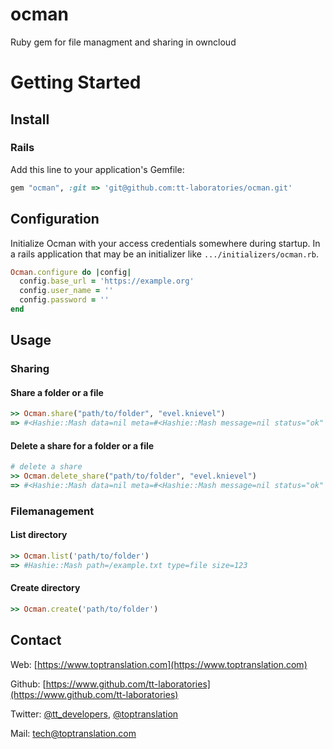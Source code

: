 # ocman
Ruby gem for file managment and sharing in owncloud

# Getting Started

## Install
### Rails

Add this line to your application's Gemfile:

``` ruby
gem "ocman", :git => 'git@github.com:tt-laboratories/ocman.git'
```


## Configuration

Initialize Ocman with your access credentials somewhere during startup. In a rails application that may be an initializer like `.../initializers/ocman.rb`.

```ruby
Ocman.configure do |config|
  config.base_url = 'https://example.org'
  config.user_name = ''
  config.password = ''
end
```

## Usage

### Sharing

#### Share a folder or a file

```ruby
>> Ocman.share("path/to/folder", "evel.knievel")
=> #<Hashie::Mash data=nil meta=#<Hashie::Mash message=nil status="ok" statuscode="100">>
```

#### Delete a share for a folder or a file

```ruby
# delete a share
>> Ocman.delete_share("path/to/folder", "evel.knievel")
=> #<Hashie::Mash data=nil meta=#<Hashie::Mash message=nil status="ok" statuscode="100">>
```

### Filemanagement

#### List directory

```ruby
>> Ocman.list('path/to/folder')
=> #Hashie::Mash path=/example.txt type=file size=123
```

#### Create directory

```ruby
>> Ocman.create('path/to/folder')
```

## Contact
Web: [https://www.toptranslation.com](https://www.toptranslation.com)

Github: [https://www.github.com/tt-laboratories](https://www.github.com/tt-laboratories)

Twitter: [@tt_developers](http://www.twitter.com/tt_developers), [@toptranslation](http://www.twitter.com/toptranslation) 

Mail: tech@toptranslation.com
